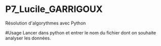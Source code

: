 # P7_Lucile_GARRIGOUX
Résolution d'algorythmes avec Python

#Usage
Lancer dans python et entrer le nom du fichier dont on souhaite analyser les données.
